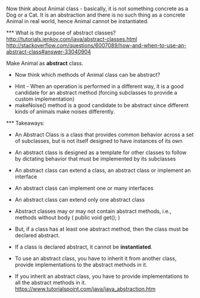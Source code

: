Now think about Animal class - basically, it is not something concrete as a Dog or a Cat.
It is an abstraction and there is no such thing as a concrete Animal in real world, hence Animal cannot be instantiated.

*** What is the purpose of abstract classes?
http://tutorials.jenkov.com/java/abstract-classes.html
http://stackoverflow.com/questions/6007089/how-and-when-to-use-an-abstract-class#answer-33040904

Make Animal as **abstract** class.
- Now think which methods of Animal class can be abstract?
* Hint - When an operation is performed in a different way, it is a good candidate for an abstract method (forcing subclasses to provide a custom implementation)
* makeNoise() method is a good candidate to be abstract since different kinds of animals make noises differently.


*** Takeaways:
- An Abstract Class is a class that provides common behavior across a set of subclasses, but is not itself designed to have instances of its own
- An abstract class is designed as a template for other classes to follow by dictating behavior that must be implemented by its subclasses
- An abstract class can extend a class, an abstract class or implement an interface
- An abstract class can implement one or many interfaces
- An abstract class can extend only one abstract class

- Abstract classes may or may not contain abstract methods, i.e., methods without body ( public void get(); )
- But, if a class has at least one abstract method, then the class must be declared abstract.
- If a class is declared abstract, it cannot be **instantiated**.
- To use an abstract class, you have to inherit it from another class, provide implementations to the abstract methods in it.
- If you inherit an abstract class, you have to provide implementations to all the abstract methods in it.
https://www.tutorialspoint.com/java/java_abstraction.htm
